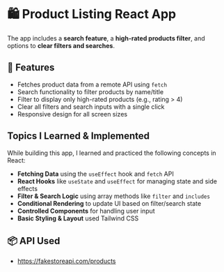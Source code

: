 # 🛍️ Product Listing React App

The app includes a **search feature**, a **high-rated products filter**, and options to **clear filters and searches**.

## 🚀 Features

- Fetches product data from a remote API using `fetch`
- Search functionality to filter products by name/title
- Filter to display only high-rated products (e.g., rating > 4)
- Clear all filters and search inputs with a single click
- Responsive design for all screen sizes

## Topics I Learned & Implemented

While building this app, I learned and practiced the following concepts in React:

- **Fetching Data** using the `useEffect` hook and `fetch` API
- **React Hooks** like `useState` and `useEffect` for managing state and side effects
- **Filter & Search Logic** using array methods like `filter` and `includes`
- **Conditional Rendering** to update UI based on filter/search state
- **Controlled Components** for handling user input
- **Basic Styling & Layout** used Tailwind CSS

## 📦 API Used

- https://fakestoreapi.com/products

